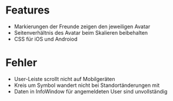Features
========

 * Markierungen der Freunde zeigen den jeweiligen Avatar
 * Seitenverhältnis des Avatar beim Skalieren beibehalten
 * CSS für iOS und Androiod

Fehler
======

 * User-Leiste scrollt nicht auf Mobilgeräten
 * Kreis um Symbol wandert nicht bei Standortänderungen mit
 * Daten in InfoWindow für angemeldeten User sind unvollständig
